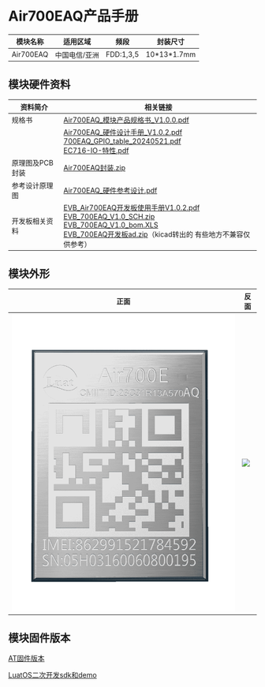 # Air700EAQ产品手册

| 模块名称  | 适用区域      | 频段      | 封装尺寸      |
| --------- | ------------- | --------- | ------------- |
| Air700EAQ | 中国电信/亚洲 | FDD:1,3,5 | 10\*13\*1.7mm |

## 模块硬件资料

| 资料简介        | 相关链接                                                     |
| --------------- | ------------------------------------------------------------ |
| 规格书          | [Air700EAQ_模块产品规格书_V1.0.0.pdf](https://cdn.openluat-luatcommunity.openluat.com/attachment/20240723174042576_Air700EAQ_模块产品规格书_V1.0.0.pdf) |
|                 | [Air700EAQ_硬件设计手册_V1.0.2.pdf](https://cdn.openluat-luatcommunity.openluat.com/attachment/20241011160619622_Air700EAQ_硬件设计手册_V1.0.2.pdf)<br />[700EAQ_GPIO_table_20240521.pdf](https://cdn.openluat-luatcommunity.openluat.com/attachment/20240521095504789_Air780EL&780ETGG&780ETG&700EL&700EY&700EC_GPIO_table_20240521.pdf)<br />[EC716-IO-特性.pdf](https://cdn.openluat-luatcommunity.openluat.com/attachment/20240508154944217_EC716-IO-特性.pdf) |
| 原理图及PCB封装 | [Air700EAQ封装.zip](https://cdn.openluat-luatcommunity.openluat.com/attachment/20231225171117125_Air700EL&700EY封装.zip) |
| 参考设计原理图  | [Air700EAQ_硬件参考设计.pdf](https://cdn.openluat-luatcommunity.openluat.com/attachment/20240228162252366_Air700EL_硬件参考设计.pdf) |
| 开发板相关资料  | [EVB_Air700EAQ开发板使用手册V1.0.2.pdf](https://cdn.openluat-luatcommunity.openluat.com/attachment/20240417134308942_EVB_Air700EL&700EY开发板使用手册V1.0.2.pdf)<br />[EVB_700EAQ_V1.0_SCH.zip](https://cdn.openluat-luatcommunity.openluat.com/attachment/20230308153627280_EVB_Air700E_V1.0_SCH.zip)<br />[EVB_700EAQ_V1.0_bom.XLS](https://cdn.openluat-luatcommunity.openluat.com/attachment/20230331111453962_EVB_Air700E_V1.0_bom.XLS)<br />[EVB_700EAQ开发板ad.zip](https://cdn.openluat-luatcommunity.openluat.com/attachment/20230510094340802_EVB_Air700E开发板ad.zip)（kicad转出的 有些地方不兼容仅供参考） |

## 模块外形

| 正面                        | 反面                          |
| --------------------------- | ----------------------------- |
| ![](./image/700EAQ正面.png) | ![](./image/700E系列反面.png) |

## 模块固件版本

[AT固件版本](https://docs.openluat.com/air700eaq/at/firmware/)

[LuatOS二次开发sdk和demo](https://docs.openluat.com/air700eaq/luatos/firmware/)
